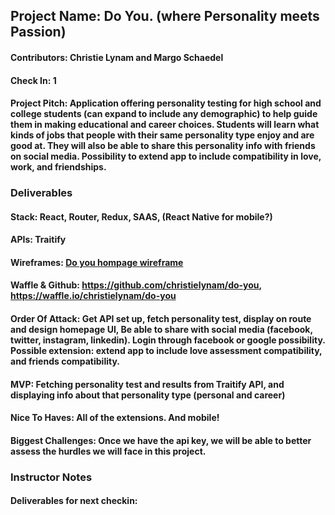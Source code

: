## Project Name: Do You. (where Personality meets Passion)

#### Contributors: Christie Lynam and Margo Schaedel

#### Check In: 1

#### Project Pitch: Application offering personality testing for high school and college students (can expand to include any demographic) to help guide them in making educational and career choices. Students will learn what kinds of jobs that people with their same personality type enjoy and are good at. They will also be able to share this personality info with friends on social media. Possibility to extend app to include compatibility in love, work, and friendships.

### Deliverables

#### Stack: React, Router, Redux, SAAS, (React Native for mobile?)

#### APIs: Traitify

#### Wireframes: [Do you hompage wireframe](https://www.dropbox.com/s/9jv1z6740j05de4/do-you-hompage.png?dl=0)

#### Waffle & Github: https://github.com/christielynam/do-you, https://waffle.io/christielynam/do-you

#### Order Of Attack: Get API set up, fetch personality test, display on route and design homepage UI, Be able to share with social media (facebook, twitter, instagram, linkedin). Login through facebook or google possibility. Possible extension: extend app to include love assessment compatibility, and friends compatibility.

#### MVP: Fetching personality test and results from Traitify API, and displaying info about that personality type (personal and career)

#### Nice To Haves: All of the extensions. And mobile!

#### Biggest Challenges: Once we have the api key, we will be able to better assess the hurdles we will face in this project.

### Instructor Notes

#### Deliverables for next checkin:
